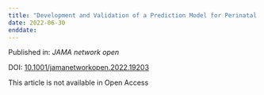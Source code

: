 ```yaml
---
title: "Development and Validation of a Prediction Model for Perinatal Arterial Ischemic Stroke in Term Neonates."
date: 2022-06-30
enddate:
---
```


Published in: *JAMA network open*

DOI: [10.1001/jamanetworkopen.2022.19203](https://doi.org/10.1001/jamanetworkopen.2022.19203)

This article is not available in Open Access


